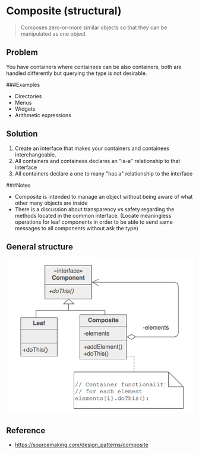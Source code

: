 # Composite (structural)
>Composes zero-or-more similar objects so that they can be manipulated as one object

## Problem 
You have containers where containees can be also containers, both are handled differently but
 querying the type is not desirable. 


###Examples
 - Directories
 - Menus
 - Widgets
 - Arithmetic expressions

## Solution

1. Create an interface that makes your containers and containees interchangeable. 
2. All containers and containees declares an "is-a" relationship to that interface
3. All containers declare a one to many "has a" relationship to the interface

###Notes

- Composite is intended to manage an object without being aware of what other many objects
are inside
- There is a discussion about transparency vs safety regarding the methods located in the common interface.
(Locate meaningless operations for leaf components in order to be able to send same messages to all components
without ask the type) 


## General structure

![Composite](composite.png)

## Reference

- https://sourcemaking.com/design_patterns/composite

